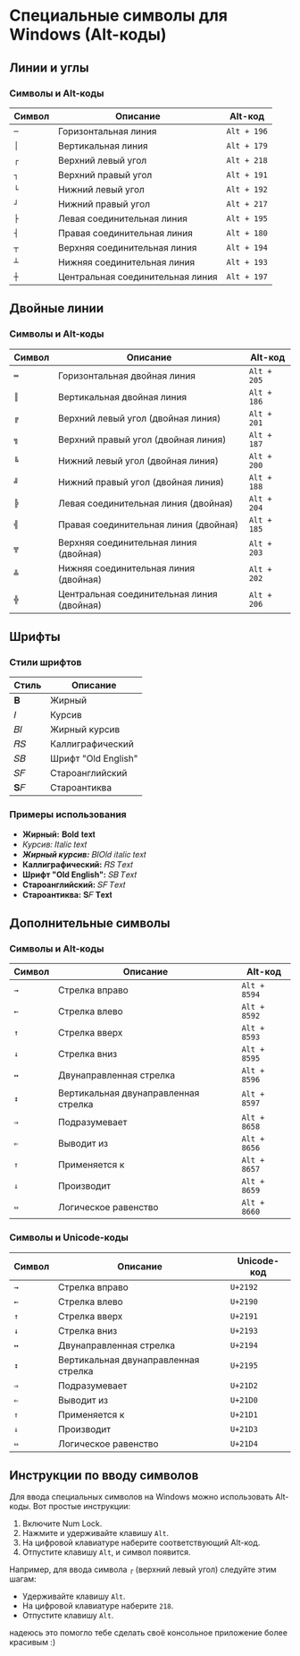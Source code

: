 ﻿# Специальные символы для Windows (Alt-коды)

## Линии и углы

### Символы и Alt-коды

| Символ | Описание | Alt-код     |
|--------|----------|-------------|
| `─`    | Горизонтальная линия | `Alt + 196` |
| `│`    | Вертикальная линия   | `Alt + 179` |
| `┌`    | Верхний левый угол   | `Alt + 218` |
| `┐`    | Верхний правый угол  | `Alt + 191` |
| `└`    | Нижний левый угол    | `Alt + 192` |
| `┘`    | Нижний правый угол   | `Alt + 217` |
| `├`    | Левая соединительная линия | `Alt + 195` |
| `┤`    | Правая соединительная линия | `Alt + 180` |
| `┬`    | Верхняя соединительная линия | `Alt + 194` |
| `┴`    | Нижняя соединительная линия | `Alt + 193` |
| `┼`    | Центральная соединительная линия | `Alt + 197` |

## Двойные линии

### Символы и Alt-коды

| Символ | Описание | Alt-код     |
|--------|----------|-------------|
| `═`    | Горизонтальная двойная линия | `Alt + 205` |
| `║`    | Вертикальная двойная линия   | `Alt + 186` |
| `╔`    | Верхний левый угол (двойная линия) | `Alt + 201` |
| `╗`    | Верхний правый угол (двойная линия) | `Alt + 187` |
| `╚`    | Нижний левый угол (двойная линия)  | `Alt + 200` |
| `╝`    | Нижний правый угол (двойная линия) | `Alt + 188` |
| `╠`    | Левая соединительная линия (двойная) | `Alt + 204` |
| `╣`    | Правая соединительная линия (двойная) | `Alt + 185` |
| `╦`    | Верхняя соединительная линия (двойная) | `Alt + 203` |
| `╩`    | Нижняя соединительная линия (двойная) | `Alt + 202` |
| `╬`    | Центральная соединительная линия (двойная) | `Alt + 206` |

## Шрифты

### Стили шрифтов

| Стиль   | Описание     |
|---------|--------------|
| 𝐁       | Жирный       |
| 𝐼       | Курсив       |
| 𝐵𝐼      | Жирный курсив |
| 𝑅𝑆      | Каллиграфический |
| 𝑆𝐵      | Шрифт "Old English" |
| 𝑆𝐹      | Староанглийский |
| 𝐒𝐹      | Староантиква |

### Примеры использования

- **Жирный:** 𝐁𝐨𝐥𝐝 𝐭𝐞𝐱𝐭
- *Курсив:* 𝐼𝑡𝑎𝑙𝑖𝑐 𝑡𝑒𝑥𝑡
- ***Жирный курсив:*** 𝐵𝐼𝑂𝑙𝑑 𝑖𝑡𝑎𝑙𝑖𝑐 𝑡𝑒𝑥𝑡
- **Каллиграфический:** 𝑅𝑆 𝑇𝑒𝑥𝑡
- **Шрифт "Old English":** 𝑆𝐵 𝑇𝑒𝑥𝑡
- **Староанглийский:** 𝑆𝐹 𝑇𝑒𝑥𝑡
- **Староантиква:** 𝐒𝐹 𝐓𝐞𝐱𝐭

## Дополнительные символы

### Символы и Alt-коды

| Символ | Описание | Alt-код     |
|--------|----------|-------------|
| `→`    | Стрелка вправо      | `Alt + 8594` |
| `←`    | Стрелка влево        | `Alt + 8592` |
| `↑`    | Стрелка вверх        | `Alt + 8593` |
| `↓`    | Стрелка вниз          | `Alt + 8595` |
| `↔`    | Двунаправленная стрелка  | `Alt + 8596` |
| `↕`    | Вертикальная двунаправленная стрелка | `Alt + 8597` |
| `⇒`    | Подразумевает         | `Alt + 8658` |
| `⇐`    | Выводит из          | `Alt + 8656` |
| `⇑`    | Применяется к          | `Alt + 8657` |
| `⇓`    | Производит          | `Alt + 8659` |
| `⇔`    | Логическое равенство     | `Alt + 8660` |

### Символы и Unicode-коды

| Символ | Описание | Unicode-код |
|--------|----------|-------------|
| `→`    | Стрелка вправо      | `U+2192`   |
| `←`    | Стрелка влево        | `U+2190`   |
| `↑`    | Стрелка вверх        | `U+2191`   |
| `↓`    | Стрелка вниз          | `U+2193`   |
| `↔`    | Двунаправленная стрелка  | `U+2194`   |
| `↕`    | Вертикальная двунаправленная стрелка | `U+2195`   |
| `⇒`    | Подразумевает         | `U+21D2`   |
| `⇐`    | Выводит из          | `U+21D0`   |
| `⇑`    | Применяется к          | `U+21D1`   |
| `⇓`    | Производит          | `U+21D3`   |
| `⇔`    | Логическое равенство     | `U+21D4`   |

## Инструкции по вводу символов

Для ввода специальных символов на Windows можно использовать Alt-коды. Вот простые инструкции:

1. Включите Num Lock.
2. Нажмите и удерживайте клавишу `Alt`.
3. На цифровой клавиатуре наберите соответствующий Alt-код.
4. Отпустите клавишу `Alt`, и символ появится.

Например, для ввода символа `┌` (верхний левый угол) следуйте этим шагам:

- Удерживайте клавишу `Alt`.
- На цифровой клавиатуре наберите `218`.
- Отпустите клавишу `Alt`.

надеюсь это помогло тебе сделать своё консольное приложение более красивым :)